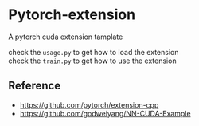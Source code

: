 # Pytorch-extension
A pytorch cuda extension tamplate

check the ```usage.py``` to get how to load the extension  
check the ```train.py``` to get how to use the extension  
 
## Reference
- https://github.com/pytorch/extension-cpp
- https://github.com/godweiyang/NN-CUDA-Example
